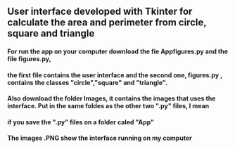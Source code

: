 ## User interface developed with Tkinter for calculate the area and perimeter from circle, square and triangle

#### For run the app on your computer download the fie Appfigures.py and the file figures.py,
#### the first file contains the user interface and the second one, figures.py , contains the classes "circle","square" and "triangle".
#### Also download the folder Images, it contains the images that uses the interface. Put in the same foldes as the other two ".py" files, I mean
#### if you save the ".py" files on a folder caled "App"
#### The images .PNG show the interface running on my computer
